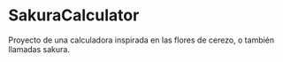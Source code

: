 # SakuraCalculator
Proyecto de una calculadora inspirada en las flores de cerezo, o también llamadas sakura.
